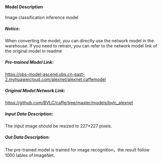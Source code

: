 #### Model Description

Image classification inference model

##### Notice:
When converting the model, you can directly use the network model in the warehouse. If you need to retrain, you can refer to the network model link of the original model in readme

##### Pre-trained Model Link:
https://obs-model-ascend.obs.cn-east-2.myhuaweicloud.com/alexnet/alexnet.caffemodel

##### Original Model Network Link:
https://github.com/BVLC/caffe/tree/master/models/bvlc_alexnet

##### Input Data Description:

The input image should be resized to 227*227 pixels.

##### Out Data Description:

The pre-trained model is trained for image recognition，the result follow 1000 lables of ImageNet.

